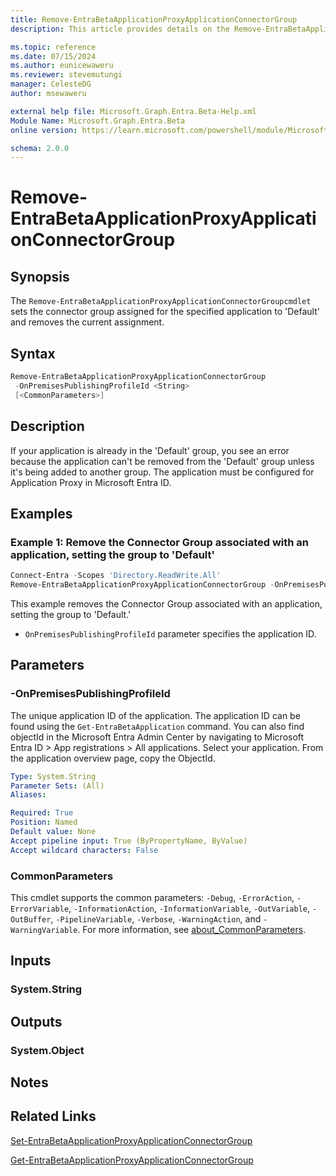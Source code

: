 ```yaml
---
title: Remove-EntraBetaApplicationProxyApplicationConnectorGroup
description: This article provides details on the Remove-EntraBetaApplicationProxyApplicationConnectorGroup command.

ms.topic: reference
ms.date: 07/15/2024
ms.author: eunicewaweru
ms.reviewer: stevemutungi
manager: CelesteDG
author: msewaweru

external help file: Microsoft.Graph.Entra.Beta-Help.xml
Module Name: Microsoft.Graph.Entra.Beta
online version: https://learn.microsoft.com/powershell/module/Microsoft.Graph.Entra.Beta/Remove-EntraBetaApplicationProxyApplicationConnectorGroup

schema: 2.0.0
---
```


# Remove-EntraBetaApplicationProxyApplicationConnectorGroup

## Synopsis

The `Remove-EntraBetaApplicationProxyApplicationConnectorGroupcmdlet` sets the connector group assigned for the specified application to 'Default' and removes the current assignment.

## Syntax

```powershell
Remove-EntraBetaApplicationProxyApplicationConnectorGroup
 -OnPremisesPublishingProfileId <String> 
 [<CommonParameters>]
```

## Description

If your application is already in the 'Default' group, you see an error because the application can't be removed from the 'Default' group unless it's being added to another group.
The application must be configured for Application Proxy in Microsoft Entra ID.

## Examples

### Example 1: Remove the Connector Group associated with an application, setting the group to 'Default'

```POWERSHELL
Connect-Entra -Scopes 'Directory.ReadWrite.All'
Remove-EntraBetaApplicationProxyApplicationConnectorGroup -OnPremisesPublishingProfileId 'aaaaaaaa-0000-1111-2222-bbbbbbbbbbbb'
```

This example removes the Connector Group associated with an application, setting the group to 'Default.'

- `OnPremisesPublishingProfileId` parameter specifies the application ID.

## Parameters

### -OnPremisesPublishingProfileId

The unique application ID of the application.
The application ID can be found using the `Get-EntraBetaApplication` command.
You can also find objectId  in the Microsoft Entra Admin Center by navigating to Microsoft Entra ID > App registrations > All applications. Select your application. From the application overview page, copy the ObjectId.

```yaml
Type: System.String
Parameter Sets: (All)
Aliases:

Required: True
Position: Named
Default value: None
Accept pipeline input: True (ByPropertyName, ByValue)
Accept wildcard characters: False
```

### CommonParameters

This cmdlet supports the common parameters: `-Debug`, `-ErrorAction`, `-ErrorVariable`, `-InformationAction`, `-InformationVariable`, `-OutVariable`, `-OutBuffer`, `-PipelineVariable`, `-Verbose`, `-WarningAction`, and `-WarningVariable`. For more information, see [about_CommonParameters](https://go.microsoft.com/fwlink/?LinkID=113216).

## Inputs

### System.String

## Outputs

### System.Object

## Notes

## Related Links

[Set-EntraBetaApplicationProxyApplicationConnectorGroup](Set-EntraBetaApplicationProxyApplicationConnectorGroup.md)

[Get-EntraBetaApplicationProxyApplicationConnectorGroup](Get-EntraBetaApplicationProxyApplicationConnectorGroup.md)
